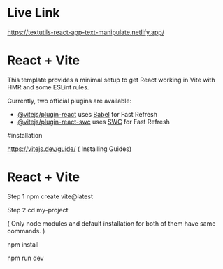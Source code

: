# Live Link 
https://textutils-react-app-text-manipulate.netlify.app/

# React + Vite

This template provides a minimal setup to get React working in Vite with HMR and some ESLint rules.

Currently, two official plugins are available:

- [@vitejs/plugin-react](https://github.com/vitejs/vite-plugin-react/blob/main/packages/plugin-react/README.md) uses [Babel](https://babeljs.io/) for Fast Refresh
- [@vitejs/plugin-react-swc](https://github.com/vitejs/vite-plugin-react-swc) uses [SWC](https://swc.rs/) for Fast Refresh

#installation

https://vitejs.dev/guide/ (
Installing Guides)

# React + Vite 
Step 1 npm create vite@latest 

Step 2 cd my-project

( Only node modules and default installation for both of them have same commands. )

npm install

npm run dev
